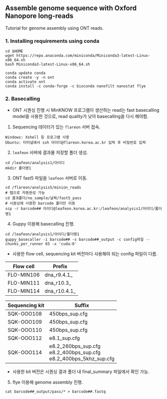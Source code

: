 ## Assemble genome sequence with Oxford Nanopore long-reads

Tutorial for genome assembly using ONT reads.

### 1. Installing requirements using conda

```
cd $HOME
wget https://repo.anaconda.com/miniconda/Miniconda3-latest-Linux-x86_64.sh
bash Miniconda3-latest-Linux-x86_64.sh

conda update conda
conda create -y -n ont
conda activate ont
conda install -c conda-forge -c bioconda nanofilt nanostat flye
```

### 2. Basecalling

* ONT 시퀀싱 진행 시 MinKNOW 프로그램이 생산하는 read는 fast basecalling model을 사용한 것으로, read quality가 낮아 basecalling을 다시 해야함.

1. Sequencing 데이터가 있는 `flareon` 서버 접속.
```
Windows: Xshell 등 프로그램 사용
Ubuntu: 터미널에서 ssh 아이디@flareon.korea.ac.kr 입력 후 비밀번호 입력
```

2. `leafeon` 서버에 결과물 저장할 폴더 생성.
```퍄 잭  
cd /leafeon/analysis1/아이디
mkdir 폴더명1
```

3. ONT fast5 파일을 `leafeon` 서버로 이동.
```
cd /flareon/analysis5/minion_reads
# 탭으로 자동완성 가능
cd 결과폴더/no_sample/날짜/fast5_pass
# 시퀀싱에 사용한 barcode 폴더만 이동
scp -r barcode## 아이디@leafeon.korea.ac.kr:/leafeon/analysis1/아이디/폴더명1
```

4. Guppy 이용해 basecalling 진행.
```
cd /leafeon/analysis1/아이디/폴더명1
guppy_basecaller -i barcode## -s barcode##_output -c config파일 --chunks_per_runner 65 -x 'cuda:0'
```
* 사용한 flow cell, sequencing kit 버전마다 사용해야 되는 config 파일이 다름.

Flow cell | Prefix
---- | ----
FLO-MIN106 | dna_r9.4.1_
FLO-MIN111 | dna_r10.3_
FLO-MIN114 | dna_r10.4.1_

Sequencing kit | Suffix
---- | ----
SQK-OOO108 | 450bps_sup.cfg
SQK-OOO109 | 450bps_sup.cfg
SQK-OOO110 | 450bps_sup.cfg
SQK-OOO112 | e8.1_sup.cfg
SQK-OOO114 | e8.2_260bps_sup.cfg<br>e8.2_400bps_sup.cfg<br>e8.2_400bps_5khz_sup.cfg

* 사용한 kit 버전은 시퀀싱 결과 폴더 내 final_summary 파일에서 확인 가능.

5. flye 이용해 genome assembly 진행.
```
cat barcode##_output/pass/* > barcode##.fastq






